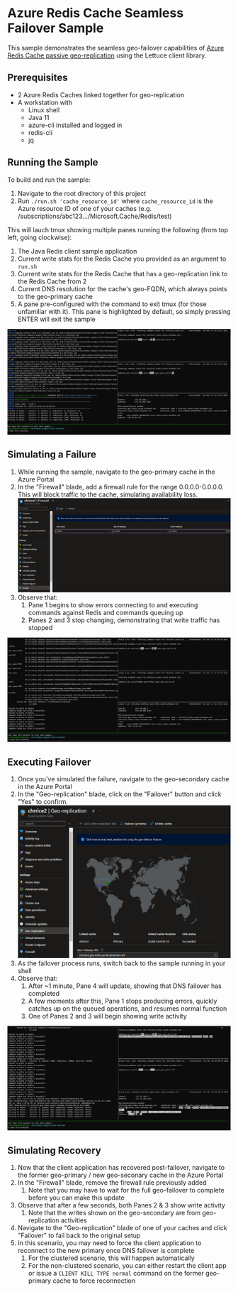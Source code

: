 # Azure Redis Cache Seamless Failover Sample
This sample demonstrates the seamless geo-failover capabilities of [Azure Redis Cache passive geo-replication](https://learn.microsoft.com/en-us/azure/azure-cache-for-redis/cache-how-to-geo-replication) using the Lettuce client library.

## Prerequisites
- 2 Azure Redis Caches linked together for geo-replication
- A workstation with
  - Linux shell
  - Java 11
  - azure-cli installed and logged in
  - redis-cli
  - jq

## Running the Sample
To build and run the sample:

1. Navigate to the root directory of this project
2. Run `./run.sh 'cache_resource_id'` where `cache_resource_id` is the Azure resource ID of one of your caches (e.g. /subscriptions/abc123.../Microsoft.Cache/Redis/test)

This will lauch tmux showing multiple panes running the following (from top left, going clockwise):

1. The Java Redis client sample application
2. Current write stats for the Redis Cache you provided as an argument to `run.sh`
3. Current write stats for the Redis Cache that has a geo-replication link to the Redis Cache from 2
4. Current DNS resolution for the cache's geo-FQDN, which always points to the geo-primary cache
5. A pane pre-configured with the command to exit tmux (for those unfamiliar with it). This pane is highlighted by default, so simply pressing ENTER will exit the sample

![panes](./images/panes.png)

## Simulating a Failure

1. While running the sample, navigate to the geo-primary cache in the Azure Portal
2. In the "Firewall" blade, add a firewall rule for the range 0.0.0.0-0.0.0.0. This will block traffic to the cache, simulating availability loss. ![firewall rule](./images/firewall-rule.png)
3. Observe that:
    1. Pane 1 begins to show errors connecting to and executing commands against Redis and commands queuing up
    2. Panes 2 and 3 stop changing, demonstrating that write traffic has stopped

![failure](./images/failure.png)

## Executing Failover

1. Once you've simulated the failure, navigate to the geo-secondary cache in the Azure Portal
2. In the "Geo-replication" blade, click on the "Failover" button and click "Yes" to confirm. ![failover](./images/failover.png)
3. As the failover process runs, switch back to the sample running in your shell
4. Observe that:
    1. After ~1 minute, Pane 4 will update, showing that DNS failover has completed
    2. A few moments after this, Pane 1 stops producing errors, quickly catches up on the queued operations, and resumes normal function
    3. One of Panes 2 and 3 will begin showing write activity

![recovery](./images/recovery.png)

## Simulating Recovery

1. Now that the client application has recovered post-failover, navigate to the former geo-primary / new geo-seconary cache in the Azure Portal
2. In the "Firewall" blade, remove the firewall rule previously added
    1. Note that you may have to wait for the full geo-failover to complete before you can make this update
3. Observe that after a few seconds, both Panes 2 & 3 show write activity
    1. Note that the writes shown on the geo-secondary are from geo-replication activities
4. Navigate to the "Geo-replication" blade of one of your caches and click "Failover" to fail back to the original setup
5. In this scenario, you may need to force the client application to reconnect to the new primary once DNS failover is complete
    1. For the clustered scenario, this will happen automatically
    2. For the non-clustered scenario, you can either restart the client app or issue a `CLIENT KILL TYPE normal` command on the former geo-primary cache to force reconnection
